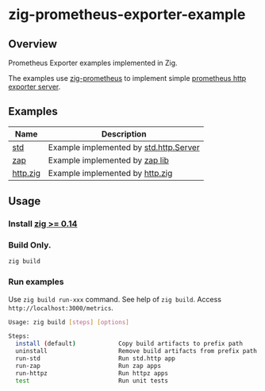 # zig-prometheus-exporter-example

## Overview
Prometheus Exporter examples implemented in Zig.

The examples use [zig-prometheus](https://github.com/vrischmann/zig-prometheus)
to implement simple [prometheus http exporter server](https://prometheus.io/docs/instrumenting/writing_exporters/).

## Examples

| Name                    | Description |
|-------------------------|-------------|
| [std](src/std_main.zig) | Example implemented by [std.http.Server](https://ziglang.org/documentation/master/std/#std.http.Server) |
| [zap](src/zap_main.zig) | Example implemented by [zap lib](https://github.com/zap-zig/zap) |
| [http.zig](src/httpz_main.zig) | Example implemented by [http.zig](https://github.com/karlseguin/zig-http) |

## Usage
### Install [zig >= 0.14](https://ziglang.org/download/)

### Build Only.
   ```sh
   zig build
   ```
### Run examples
   Use `zig build run-xxx` command. See help of `zig build`.
   Access `http://localhost:3000/metrics`.
   ```sh
   Usage: zig build [steps] [options]

   Steps:
     install (default)            Copy build artifacts to prefix path
     uninstall                    Remove build artifacts from prefix path
     run-std                      Run std.http app
     run-zap                      Run zap apps
     run-httpz                    Run httpz apps
     test                         Run unit tests
   ```
